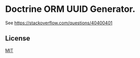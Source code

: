 # Doctrine ORM UUID Generator.

See https://stackoverflow.com/questions/40400401

## License

[MIT](/LICENSE)

